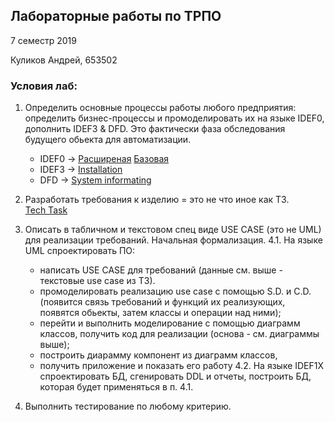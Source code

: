 ## Лабораторные работы по ТРПО

7 семестр 2019

Куликов Андрей, 653502

### Условия лаб:

1. Определить основные процессы работы любого предприятия: определить бизнес-процессы и промоделировать их на языке IDEF0, дополнить IDEF3 & DFD. Это фактически фаза обследования будущего обьекта для автоматизации.  

    * IDEF0 -> [Расширеная](business/idef0-extedned.png) [Базовая](business/idef0-base.png)
    * IDEF3 -> [Installation](business/Installation(idef3).png)
    * DFD -> [System informating](business/System%20Informating%20(DFD).png)
2. Разработать требования к изделию = это не что иное как ТЗ.  
       [Tech Task](docs/Technical%20Task.pdf)
3. Описать в табличном и текстовом спец виде USE CASE (это не UML) для реализации требований. Начальная формализация.
4.1. На языке UML спроектировать  ПО:
    - написать USE CASE для требований (данные см. выше - текстовые use case из ТЗ).
    - промоделировать реализацию use case с помощью S.D. и  C.D. (появится связь требований и функций их реализующих, появятcя обьекты, затем классы и операции над ними);
    - перейти и выполнить моделирование с помощью диаграмм классов, получить код для реализации (основа - см. диаграммы выше);
    - построить диарамму компонент из диаграмм классов,
    - получить приложение и показать его работу
4.2. На языке IDEF1X спроектировать БД, сгенировать DDL и отчеты, построить БД, которая будет применяться в п. 4.1.
5. Выполнить тестирование по любому критерию.
